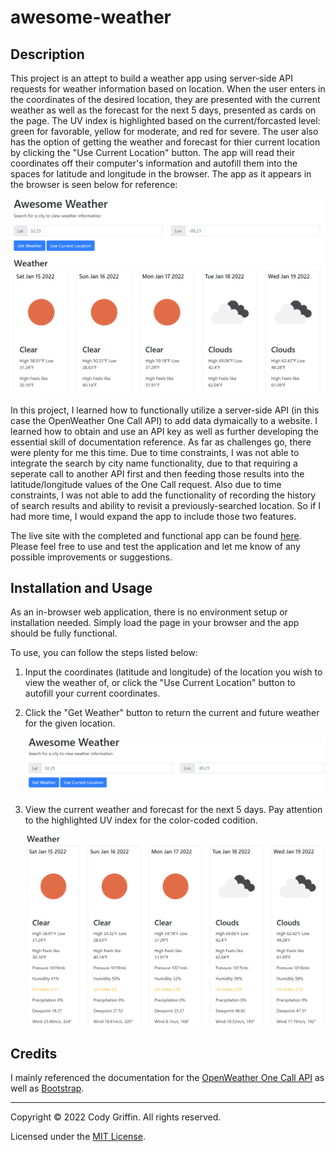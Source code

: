 # awesome-weather

## Description

This project is an attept to build a weather app using server-side API requests for weather information based on location. When the user enters in the coordinates of the desired location, they are presented with the current weather as well as the forecast for the next 5 days, presented as cards on the page. The UV index is highlighted based on the current/forcasted level: green for favorable, yellow for moderate, and red for severe. The user also has the option of getting the weather and forecast for thier current location by clicking the "Use Current Location" button. The app will read their coordinates off their computer's information and autofill them into the spaces for latitude and longitude in the browser. The app as it appears in the browser is seen below for reference:

![screenshot of weather app](https://github.com/cynogriffin/awesome-weather/blob/main/assets/images/app-demo.PNG)

In this project, I learned how to functionally utilize a server-side API (in this case the OpenWeather One Call API) to add data dymaically to a website. I learned how to obtain and use an API key as well as further developing the essential skill of documentation reference. As far as challenges go, there were plenty for me this time. Due to time constraints, I was not able to integrate the search by city name functionality, due to that requiring a seperate call to another API first and then feeding those results into the latitude/longitude values of the One Call request. Also due to time constraints, I was not able to add the functionality of recording the history of search results and ability to revisit a previously-searched location. So if I had more time, I would expand the app to include those two features.

The live site with the completed and functional app can be found [here](https://cynogriffin.github.io/awesome-weather/). Please feel free to use and test the application and let me know of any possible improvements or suggestions.

## Installation and Usage

As an in-browser web application, there is no environment setup or installation needed. Simply load the page in your browser and the app should be fully functional.

To use, you can follow the steps listed below:

1. Input the coordinates (latitude and longitude) of the location you wish to view the weather of, or click the "Use Current Location" button to autofill your current coordinates.

2. Click the "Get Weather" button to return the current and future weather for the given location.

    ![coordiantes and buttons](https://github.com/cynogriffin/awesome-weather/blob/main/assets/images/entry.PNG)

3. View the current weather and forecast for the next 5 days. Pay attention to the highlighted UV index for the color-coded codition.

    ![weather data](https://github.com/cynogriffin/awesome-weather/blob/main/assets/images/results.PNG)

## Credits

I mainly referenced the documentation for the [OpenWeather One Call API](https://openweathermap.org/api/one-call-api) as well as [Bootstrap](https://getbootstrap.com/docs/4.3/getting-started/introduction/).

---
Copyright &copy; 2022 Cody Griffin. All rights reserved.

Licensed under the [MIT License](LICENSE.txt).